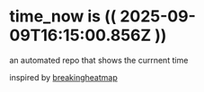 # time_now is (( 2025-09-09T16:15:00.856Z ))

an automated repo that shows the currnent time

inspired by [breakingheatmap](https://github.com/breakingheatmap/breakingheatmap)